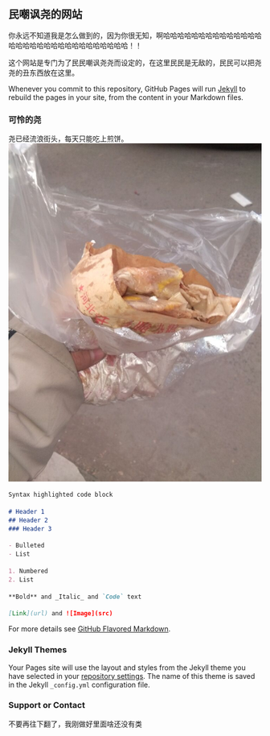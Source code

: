 ## 民嘲讽尧的网站

你永远不知道我是怎么做到的，因为你很无知，啊哈哈哈哈哈哈哈哈哈哈哈哈哈哈哈哈哈哈哈哈哈哈哈哈哈哈哈哈哈哈哈！！

这个网站是专门为了民民嘲讽尧尧而设定的，在这里民民是无敌的，民民可以把尧尧的丑东西放在这里。

Whenever you commit to this repository, GitHub Pages will run [Jekyll](https://jekyllrb.com/) to rebuild the pages in your site, from the content in your Markdown files.

### 可怜的尧

尧已经流浪街头，每天只能吃上煎饼。
<img src="0.jpg">

```markdown
Syntax highlighted code block

# Header 1
## Header 2
### Header 3

- Bulleted
- List

1. Numbered
2. List

**Bold** and _Italic_ and `Code` text

[Link](url) and ![Image](src)
```

For more details see [GitHub Flavored Markdown](https://guides.github.com/features/mastering-markdown/).

### Jekyll Themes

Your Pages site will use the layout and styles from the Jekyll theme you have selected in your [repository settings](https://github.com/sds202/SDS202-s-Blog/settings). The name of this theme is saved in the Jekyll `_config.yml` configuration file.

### Support or Contact

不要再往下翻了，我刚做好里面啥还没有类
